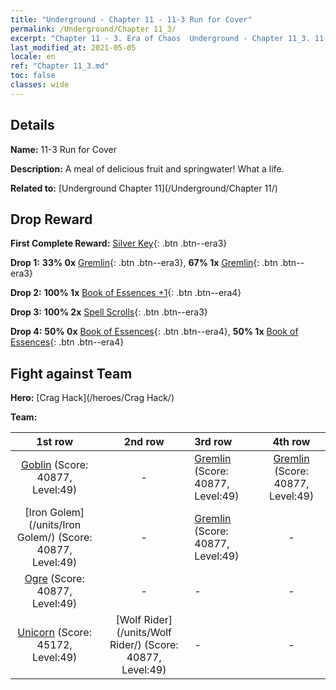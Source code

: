 ```yaml
---
title: "Underground - Chapter 11 - 11-3 Run for Cover"
permalink: /Underground/Chapter 11_3/
excerpt: "Chapter 11 - 3. Era of Chaos  Underground - Chapter 11_3. 11-3 Run for Cover"
last_modified_at: 2021-05-05
locale: en
ref: "Chapter 11_3.md"
toc: false
classes: wide
---
```


## Details

 **Name:** 11-3 Run for Cover

 **Description:** A meal of delicious fruit and springwater! What a life.

 **Related to:** [Underground Chapter 11](/Underground/Chapter 11/)

## Drop Reward

 **First Complete Reward:** [Silver Key](/Items/con_693/){: .btn .btn--era3}

 **Drop 1:** **33% 0x** [Gremlin](/Items/unt_235/){: .btn .btn--era3}, **67% 1x** [Gremlin](/Items/unt_235/){: .btn .btn--era3}

 **Drop 2:** **100% 1x** [Book of Essences +1](/Items/mat_46/){: .btn .btn--era4}

 **Drop 3:** **100% 2x** [Spell Scrolls](/Items/con_694/){: .btn .btn--era3}

 **Drop 4:** **50% 0x** [Book of Essences](/Items/mat_39/){: .btn .btn--era4}, **50% 1x** [Book of Essences](/Items/mat_39/){: .btn .btn--era4}


## Fight against Team
 **Hero:** [Crag Hack](/heroes/Crag Hack/)

 **Team:**


  | 1st row | 2nd row | 3rd row | 4th row |
  |:----:|:----:|:----|:----:|
  | [Goblin](/units/Goblin/) (Score: 40877, Level:49)  | - | [Gremlin](/units/Gremlin/) (Score: 40877, Level:49)  | [Gremlin](/units/Gremlin/) (Score: 40877, Level:49)  |
  | [Iron Golem](/units/Iron Golem/) (Score: 40877, Level:49)  | - | [Gremlin](/units/Gremlin/) (Score: 40877, Level:49)  | - |
  | [Ogre](/units/Ogre/) (Score: 40877, Level:49)  | - | - | - |
  | [Unicorn](/units/Unicorn/) (Score: 45172, Level:49)  | [Wolf Rider](/units/Wolf Rider/) (Score: 40877, Level:49)  | - | - |


